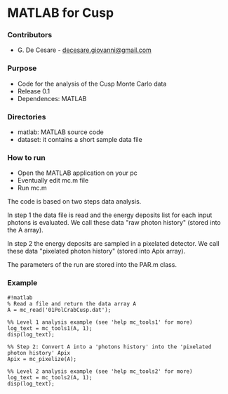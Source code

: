 # MATLAB for Cusp #

### Contributors ###

* G. De Cesare - decesare.giovanni@gmail.com

### Purpose ###

* Code for the analysis of the Cusp Monte Carlo data
* Release 0.1
* Dependences: MATLAB

### Directories ###

* matlab: MATLAB source code
* dataset: it contains a short sample data file


### How to run ###

* Open the MATLAB application on your pc
* Eventually edit mc.m file
* Run mc.m

The code is based on two steps data analysis.

In step 1 the data file is read and the energy deposits list for each input photons is evaluated. We call these data "raw photon history" (stored into the A array).

In step 2 the energy deposits are sampled in a pixelated detector. We call these data "pixelated photon history" (stored into Apix array).

The parameters of the run are stored into the PAR.m class.

### Example ###

```
#!matlab
% Read a file and return the data array A
A = mc_read('01PolCrabCusp.dat'); 

%% Level 1 analysis example (see 'help mc_tools1' for more)
log_text = mc_tools1(A, 1);
disp(log_text);

%% Step 2: Convert A into a 'photons history' into the 'pixelated photon history' Apix
Apix = mc_pixelize(A);

%% Level 2 analysis example (see 'help mc_tools2' for more)
log_text = mc_tools2(A, 1);
disp(log_text);
```